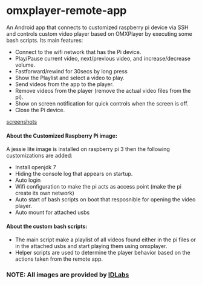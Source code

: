 # omxplayer-remote-app
An Android app that connects to customized raspberry pi device via SSH and controls custom video player based on OMXPlayer by executing some bash scripts.
Its main features:
- Connect to the wifi network that has the Pi device.
- Play/Pause current video, next/previous video, and increase/decrease volume.
- Fastforward/rewind for 30secs by long press
- Show the Playlist and select a video to play.
- Send videos from the app to the player.
- Remove videos from the player (remove the actual video files from the pi).
- Show on screen notification for quick controls when the screen is off.
- Close the Pi device.

[screenshots](https://drive.google.com/open?id=0B17oSX7YuAWOfmhqQVNiOWxpWnVuQmVrNUtqSFhlQzhfRkRYVlpxaTMtXzAtcnVVQndKRXc)


#### About the Customized Raspberry Pi image:
A jessie lite image is installed on raspberry pi 3 then the following customizations are added:
- Install openjdk 7
- Hiding the console log that appears on startup.
- Auto login
- Wifi configuration to make the pi acts as access point (make the pi create its own network)
- Auto start of bash scripts on boot that resposnible for opening the video player.
- Auto mount for attached usbs


#### About the custom bash scripts:
- The main script make a playlist of all videos found either in the pi files or in the attached usbs and start playing them using omxplayer.
- Helper scripts are used to determine the player behavior based on the actions taken from the remote app.

### NOTE: All images are provided by [IDLabs](http://id-labs.org/)
